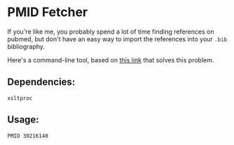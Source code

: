 # PMID Fetcher

If you're like me, you probably spend a lot of time finding references on pubmed, but don't have an easy way to import the references into your `.bib` bibliography. 

Here's a command-line tool, based on [this link](http://www.genomearchitecture.com/2014/06/how-to-convert-pubmed-references-to-bibtex) that solves this problem.

## Dependencies:
`xsltproc`

## Usage:
`PMID 30216140`
